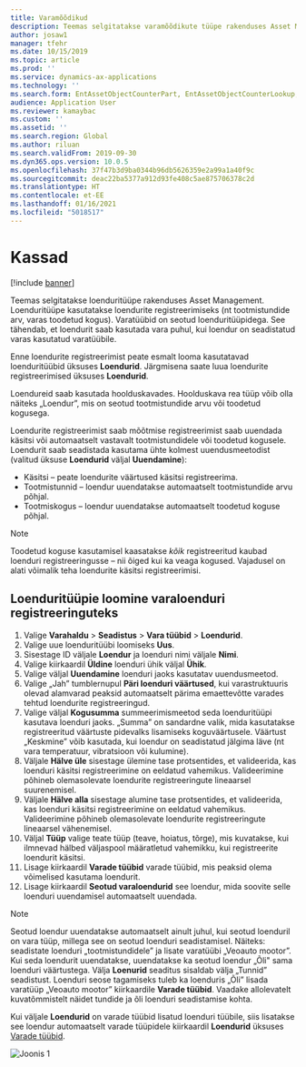 ```yaml
---
title: Varamõõdikud
description: Teemas selgitatakse varamõõdikute tüüpe rakenduses Asset Management.
author: josaw1
manager: tfehr
ms.date: 10/15/2019
ms.topic: article
ms.prod: ''
ms.service: dynamics-ax-applications
ms.technology: ''
ms.search.form: EntAssetObjectCounterPart, EntAssetObjectCounterLookup, EntAssetCounterType, EntAssetObjectCounterTotals
audience: Application User
ms.reviewer: kamaybac
ms.custom: ''
ms.assetid: ''
ms.search.region: Global
ms.author: riluan
ms.search.validFrom: 2019-09-30
ms.dyn365.ops.version: 10.0.5
ms.openlocfilehash: 37f47b3d9ba0344b96db5626359e2a99a1a40f9c
ms.sourcegitcommit: deac22ba5377a912d93fe408c5ae875706378c2d
ms.translationtype: HT
ms.contentlocale: et-EE
ms.lasthandoff: 01/16/2021
ms.locfileid: "5018517"
---
```

# <a name="counters"></a>Kassad

[!include [banner](../../includes/banner.md)]

Teemas selgitatakse loenduritüüpe rakenduses Asset Management. Loenduritüüpe kasutatakse loendurite registreerimiseks (nt tootmistundide arv, varas toodetud kogus). Varatüübid on seotud loenduritüüpidega. See tähendab, et loendurit saab kasutada vara puhul, kui loendur on seadistatud varas kasutatud varatüübile.

Enne loendurite registreerimist peate esmalt looma kasutatavad loenduritüübid üksuses **Loendurid**. Järgmisena saate luua loendurite registreerimised üksuses **Loendurid**. 

Loendureid saab kasutada hoolduskavades. Hoolduskava rea tüüp võib olla näiteks „Loendur”, mis on seotud tootmistundide arvu või toodetud kogusega. 

Loendurite registreerimist saab mõõtmise registreerimist saab uuendada käsitsi või automaatselt vastavalt tootmistundidele või toodetud kogusele. Loendurit saab seadistada kasutama ühte kolmest uuendusmeetodist (valitud üksuse **Loendurid** väljal **Uuendamine**):
  
- Käsitsi – peate loendurite väärtused käsitsi registreerima.  
- Tootmistunnid – loendur uuendatakse automaatselt tootmistundide arvu põhjal.  
- Tootmiskogus – loendur uuendatakse automaatselt toodetud koguse põhjal.  

>[!NOTE]
>Toodetud koguse kasutamisel kaasatakse *kõik* registreeritud kaubad loenduri registreeringusse – nii õiged kui ka veaga kogused. Vajadusel on alati võimalik teha loendurite käsitsi registreerimisi.

## <a name="create-counter-types-for-asset-counter-registrations"></a>Loenduritüüpie loomine varaloenduri registreeringuteks

1. Valige **Varahaldu** > **Seadistus** > **Vara tüübid** > **Loendurid**.
2. Valige uue loenduritüübi loomiseks **Uus**.
3. Sisestage ID väljale **Loendur** ja loenduri nimi väljale **Nimi**.
4. Valige kiirkaardil **Üldine** loenduri ühik väljal **Ühik**.
5. Valige väljal **Uuendamine** loenduri jaoks kasutatav uuendusmeetod.
6. Valige „Jah” tumblernupul **Päri loenduri väärtused**, kui varastruktuuris olevad alamvarad peaksid automaatselt pärima emaettevõtte varades tehtud loendurite registreeringud.
7. Valige väljal **Kogusumma** summeerimismeetod seda loenduritüüpi kasutava loenduri jaoks. „Summa” on sandardne valik, mida kasutatakse registreeritud väärtuste pidevalks lisamiseks koguväärtusele. Väärtust „Keskmine” võib kasutada, kui loendur on seadistatud jälgima läve (nt vara temperatuur, vibratsioon või kulumine). 
8. Väljale **Hälve üle** sisestage ülemine tase protsentides, et valideerida, kas loenduri käsitsi registreerimine on eeldatud vahemikus. Valideerimine põhineb olemasolevate loendurite registreeringute lineaarsel suurenemisel.
9. Väljale **Hälve alla** sisestage alumine tase protsentides, et valideerida, kas loenduri käsitsi registreerimine on eeldatud vahemikus. Valideerimine põhineb olemasolevate loendurite registreeringute lineaarsel vähenemisel.
10. Väljal **Tüüp** valige teate tüüp (teave, hoiatus, tõrge), mis kuvatakse, kui ilmnevad hälbed väljaspool määratletud vahemikku, kui registreerite loendurit käsitsi.
11. Lisage kiirkaardil **Varade tüübid** varade tüübid, mis peaksid olema võimelised kasutama loendurit.
12. Lisage kiirkaardil **Seotud varaloendurid** see loendur, mida soovite selle loenduri uuendamisel automaatselt uuendada.


>[!NOTE]
>Seotud loendur uuendatakse automaatselt ainult juhul, kui seotud loenduril on vara tüüp, millega see on seotud loenduri seadistamisel. Näiteks: seadistate loenduri „tootmistundidele” ja lisate varatüübi „Veoauto mootor”. Kui seda loendurit uuendatakse, uuendatakse ka seotud loendur „Õli" sama loenduri väärtustega. Välja **Loenurid** seaditus sisaldab välja „Tunnid” seadistust. Loenduri seose tagamiseks tuleb ka loenduris „Õli” lisada varatüüp „Veoauto mootor” kiirkaardile **Varade tüübid**. Vaadake allolevatelt kuvatõmmistelt näidet tundide ja õli loenduri seadistamise kohta.

Kui väljale **Loendurid** on varade tüübid lisatud loenduri tüübile, siis lisatakse see loendur automaatselt varade tüüpidele kiirkaardil **Loendurid** üksuses [Varade tüübid](../setup-for-objects/object-types.md).

![Joonis 1](media/071-setup-for-objects.png)

